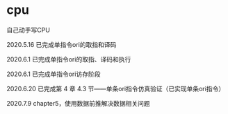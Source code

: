 # cpu
自己动手写CPU



2020.5.16	已完成单指令ori的取指和译码

2020.6.1	已完成单指令ori的取指、译码和执行

2020.6.1	已完成单指令ori访存阶段

2020.6.20	已完成第 4 章 4.3 节——单条ori指令仿真验证（已实现单条ori指令）

2020.7.9	chapter5，使用数据前推解决数据相关问题